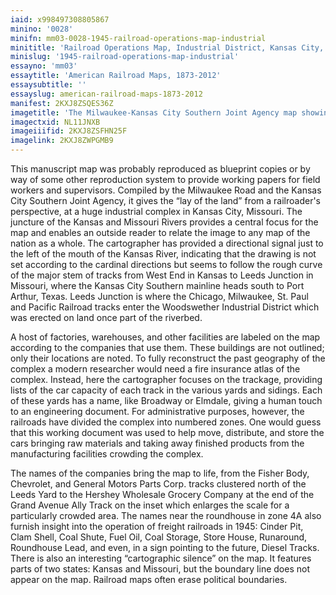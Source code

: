 ```yaml
---
iaid: x998497308805867
minino: '0028'
minifn: mm03-0028-1945-railroad-operations-map-industrial
minititle: 'Railroad Operations Map, Industrial District, Kansas City, 1945'
minislug: '1945-railroad-operations-map-industrial'
essayno: 'mm03'
essaytitle: 'American Railroad Maps, 1873-2012'
essaysubtitle: ''
essayslug: american-railroad-maps-1873-2012
manifest: 2KXJ8ZSQES36Z
imagetitle: 'The Milwaukee-Kansas City Southern Joint Agency map showing tracks from West End to Leeds'
imagectxid: NL11JNXB
imageiiifid: 2KXJ8ZSFHN25F
imagelink: 2KXJ8ZWPGMB9
---
```

This manuscript map was probably reproduced as blueprint copies or by way of some other reproduction system to provide working papers for field workers and supervisors. Compiled by the Milwaukee Road and the Kansas City Southern Joint Agency, it gives the “lay of the land” from a railroader's perspective, at a huge industrial complex in Kansas City, Missouri. The juncture of the Kansas and Missouri Rivers provides a central focus for the map and enables an outside reader to relate the image to any map of the nation as a whole. The cartographer has provided a directional signal just to the left of the mouth of the Kansas River, indicating that the drawing is not set according to the cardinal directions but seems to follow the rough curve of the major stem of tracks from West End in Kansas to Leeds Junction in Missouri, where the Kansas City Southern mainline heads south to Port Arthur, Texas. Leeds Junction is where the Chicago, Milwaukee, St. Paul and Pacific Railroad tracks enter the Woodswether Industrial District which was erected on land once part of the riverbed. 

A host of factories, warehouses, and other facilities are labeled on the map according to the companies that use them. These buildings are not outlined; only their locations are noted. To fully reconstruct the past geography of the complex a modern researcher would need a fire insurance atlas of the complex. Instead, here the cartographer focuses on the trackage, providing lists of the car capacity of each track in the various yards and sidings. Each of these yards has a name, like Broadway or Elmdale, giving a human touch to an engineering document. For administrative purposes, however, the railroads have divided the complex into numbered zones. One would guess that this working document was used to help move, distribute, and store the cars bringing raw materials and taking away finished products from the manufacturing facilities crowding the complex. 

The names of the companies bring the map to life, from the Fisher Body, Chevrolet, and General Motors Parts Corp. tracks clustered north of the Leeds Yard to the Hershey Wholesale Grocery Company at the end of the Grand Avenue Ally Track on the inset which enlarges the scale for a particularly crowded area. The names near the roundhouse in zone 4A also furnish insight into the operation of freight railroads in 1945: Cinder Pit, Clam Shell, Coal Shute, Fuel Oil, Coal Storage, Store House, Runaround, Roundhouse Lead, and even, in a sign pointing to the future, Diesel Tracks. There is also an interesting “cartographic silence” on the map. It features parts of two states: Kansas and Missouri, but the boundary line does not appear on the map. Railroad maps often erase political boundaries. 

